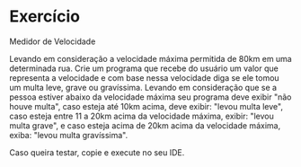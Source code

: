 # Exercício

Medidor de Velocidade

Levando em consideração a velocidade máxima permitida de 80km em uma determinada rua. Crie um programa que recebe do usuário um valor que representa a 
velocidade e com base nessa velocidade diga se ele tomou um multa leve, grave ou gravíssima. Levando em consideração que se a pessoa estiver abaixo da 
velocidade máxima seu programa deve exibir "não houve multa", caso esteja até 10km acima, deve exibir: "levou multa leve", caso esteja entre 11 a 20km 
acima da velocidade máxima, exibir: "levou multa grave", e caso esteja acima de 20km acima da velocidade máxima, exiba: "levou multa gravíssima".

Caso queira testar, copie e execute no seu IDE.


